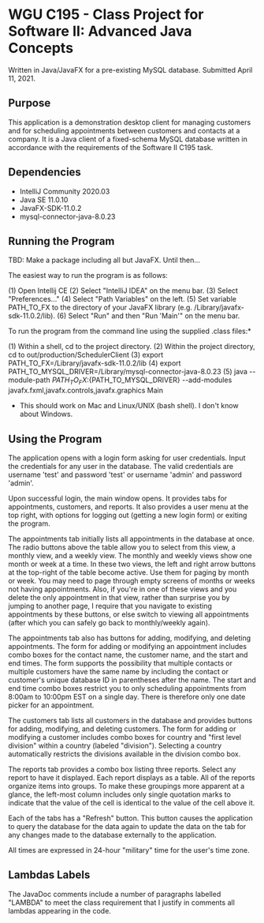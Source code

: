 # WGU C195 - Class Project for Software II: Advanced Java Concepts

Written in Java/JavaFX for a pre-existing MySQL database. Submitted April 11, 2021.

## Purpose

This application is a demonstration desktop client for managing customers and for scheduling appointments between customers and contacts at a company. It is a Java client of a fixed-schema MySQL database written in accordance with the requirements of the Software II C195 task.

## Dependencies

- IntelliJ Community 2020.03
- Java SE 11.0.10
- JavaFX-SDK-11.0.2
- mysql-connector-java-8.0.23

## Running the Program

TBD: Make a package including all but JavaFX. Until then...

The easiest way to run the program is as follows:

(1) Open Intellij CE
(2) Select "IntelliJ IDEA" on the menu bar.
(3) Select "Preferences..."
(4) Select "Path Variables" on the left.
(5) Set variable PATH_TO_FX to the directory of your JavaFX library
(e.g. /Library/javafx-sdk-11.0.2/lib).
(6) Select "Run" and then "Run 'Main'" on the menu bar.

To run the program from the command line using the supplied .class files:\*

(1) Within a shell, cd to the project directory.
(2) Within the project directory, cd to out/production/SchedulerClient
(3) export PATH_TO_FX=/Library/javafx-sdk-11.0.2/lib
(4) export PATH_TO_MYSQL_DRIVER=/Library/mysql-connector-java-8.0.23
(5) java --module-path ${PATH_TO_FX}:${PATH_TO_MYSQL_DRIVER} --add-modules javafx.fxml,javafx.controls,javafx.graphics Main

- This should work on Mac and Linux/UNIX (bash shell). I don't know about Windows.

## Using the Program

The application opens with a login form asking for user credentials. Input the credentials for any user in the database. The valid credentials are username 'test' and password 'test' or username 'admin' and password 'admin'.

Upon successful login, the main window opens. It provides tabs for appointments, customers, and reports. It also provides a user menu at the top right, with options for logging out (getting a new login form) or exiting the program.

The appointments tab initially lists all appointments in the database at once. The radio buttons above the table allow you to select from this view, a monthly view, and a weekly view. The monthly and weekly views show one month or week at a time. In these two views, the left and right arrow buttons at the top-right of the table become active. Use them for paging by month or week. You may need to page through empty screens of months or weeks not having appointments. Also, if you're in one of these views and you delete the only appointment in that view, rather than surprise you by jumping to another page, I require that you navigate to existing appointments by these buttons, or else switch to viewing all appointments (after which you can safely go back to monthly/weekly again).

The appointments tab also has buttons for adding, modifying, and deleting appointments. The form for adding or modifying an appointment includes combo boxes for the contact name, the customer name, and the start and end times. The form supports the possibility that multiple contacts or multiple customers have the same name by including the contact or customer's unique database ID in parentheses after the name. The start and end time combo boxes restrict you to only scheduling appointments from 8:00am to 10:00pm EST on a single day. There is therefore only one date picker for an appointment.

The customers tab lists all customers in the database and provides buttons for adding, modifying, and deleting customers. The form for adding or modifying a customer includes combo boxes for country and "first level division" within a country (labeled "division"). Selecting a country automatically restricts the divisions available in the division combo box.

The reports tab provides a combo box listing three reports. Select any report to have it displayed. Each report displays as a table. All of the reports organize items into groups. To make these groupings more apparent at a glance, the left-most column includes only single quotation marks to indicate that the value of the cell is identical to the value of the cell above it.

Each of the tabs has a "Refresh" button. This button causes the application to query the database for the data again to update the data on the tab for any changes made to the database externally to the application.

All times are expressed in 24-hour "military" time for the user's time zone.

## Lambdas Labels

The JavaDoc comments include a number of paragraphs labelled "LAMBDA" to meet the class requirement that I justify in comments all lambdas appearing in the code.
